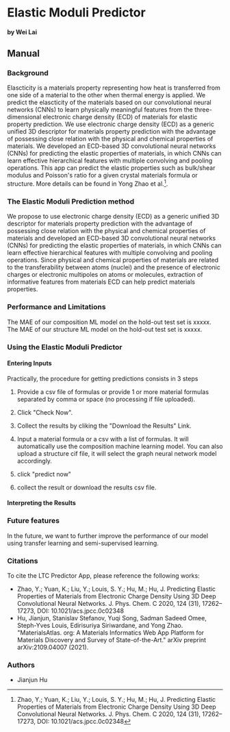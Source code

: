 
# Elastic Moduli Predictor
#### by Wei Lai

## Manual

### Background

Elascticity is a materials property representing how heat is transferred from one side of a material to the other when thermal energy is applied. We predict the elascticity of the materials based on our convolutional neural networks (CNNs) to learn physically meaningful features from the three-dimensional electronic charge density (ECD) of materials for elastic property prediction. We use electronic charge density (ECD) as a generic unified 3D descriptor for materials property prediction with the advantage of possessing close relation with the physical and chemical properties of materials. We developed an ECD-based 3D convolutional neural networks (CNNs) for predicting the elastic properties of materials, in which CNNs can learn effective hierarchical features with multiple convolving and pooling operations. This app can predict the elastic properties such as bulk/shear modulus and Poisson's ratio for a given crystal materials formula or structure. More details can be found in Yong Zhao et al.[^1].


### The Elastic Moduli Prediction method
We propose to use electronic charge density (ECD) as a generic unified 3D descriptor for materials property prediction with the advantage of possessing close relation with the physical and chemical properties of materials and developed an ECD-based 3D convolutional neural networks (CNNs) for predicting the elastic properties of materials, in which CNNs can learn effective hierarchical features with multiple convolving and pooling operations. Since physical and chemical properties of materials are related to the transferability between atoms (nuclei) and the presence of electronic charges or electronic multipoles on atoms or molecules, extraction of informative features from materials ECD can help predict materials properties. 

### Performance and Limitations

The MAE of our composition ML model on the hold-out test set is xxxxx. 
The MAE of our structure ML model on the hold-out test set is xxxxx. 

### Using the Elastic Moduli Predictor

#### Entering Inputs

Practically, the procedure for getting predictions consists in 3 steps

1. Provide a csv file of formulas or provide 1 or more material formulas separated by comma or space (no processing if file uploaded).
2. Click "Check Now".
3. Collect the results by cliking the "Download the Results" Link.



1. Input a material formula or a csv with a list of formulas. It will automatically use the composition machine learning model. You can also upload a structure cif file, it will select the graph neural network model accordingly. 

2. click "predict now"

3. collect the result or download the results csv file.



#### Interpreting the Results




### Future features

In the future, we want to further improve the performance of our model using transfer learning and semi-supervised learning. 

### Citations

To cite the LTC Predictor App, please reference the following works:

- Zhao, Y.; Yuan, K.; Liu, Y.; Louis, S. Y.; Hu, M.; Hu, J. Predicting Elastic Properties of Materials from Electronic Charge Density Using 3D Deep Convolutional Neural Networks. J. Phys. Chem. C 2020, 124 (31), 17262– 17273,  DOI: 10.1021/acs.jpcc.0c02348
- Hu, Jianjun, Stanislav Stefanov, Yuqi Song, Sadman Sadeed Omee, Steph-Yves Louis, Edirisuriya Siriwardane, and Yong Zhao. "MaterialsAtlas. org: A Materials Informatics Web App Platform for Materials Discovery and Survey of State-of-the-Art." arXiv preprint arXiv:2109.04007 (2021).


[^1]: Zhao, Y.; Yuan, K.; Liu, Y.; Louis, S. Y.; Hu, M.; Hu, J. Predicting Elastic Properties of Materials from Electronic Charge Density Using 3D Deep Convolutional Neural Networks. J. Phys. Chem. C 2020, 124 (31), 17262– 17273,  DOI: 10.1021/acs.jpcc.0c02348
[^2]: https://tedesignlab.org/database/
[^3]: https://hackingmaterials.lbl.gov/matminer/matminer.featurizers.composition.html?highlight=magpie
[^4]: https://github.com/CompRhys/roost
[^5]:Omee, Sadman Sadeed, Steph-Yves Louis, Nihang Fu, Lai Wei, Sourin Dey, Rongzhi Dong, Qinyang Li, and Jianjun Hu. "Scalable deeper graph neural networks for high-performance materials property prediction." arXiv preprint arXiv:2109.12283 (2021).
[^6]:https://figshare.com/articles/dataset/Citrine_Thermal_Conductivity_Data/7231202

### Authors

- Jianjun Hu

